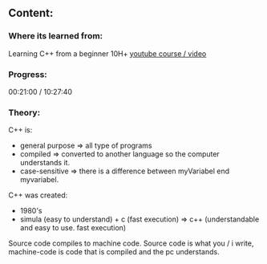 ## Content:

### Where its learned from:
Learning C++ from a beginner 10H+ [youtube course / video](https://www.youtube.com/watch?v=GQp1zzTwrIg&list=WL&index=24&t=23s)

### Progress:
00:21:00 / 10:27:40

### Theory:

C++ is:
- general purpose => all type of programs
- compiled => converted to another language so the computer understands it.
- case-sensitive => there is a difference between myVariabel end myvariabel.

C++ was created:
- 1980's
- simula (easy to understand) + c (fast execution) => c++ (understandable and easy to use. fast execution)

Source code compiles to machine code.
Source code is what you / i write, machine-code is code that is compiled and the pc understands.

